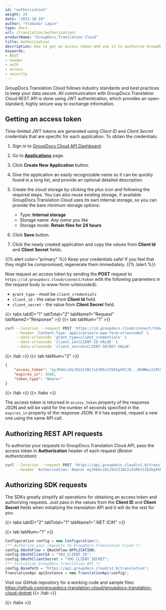 ```yaml
---
id: "authorization"
weight: 20
date: "2023-10-19"
author: "Vladimir Lapin"
type: docs
url: /translation/authorization/
productName: "GroupDocs.Translation Cloud"
title: Authorization
description: How to get an access token and use it to authorize GroupDocs.Translation Cloud API requests.
keywords:
- REST
- header
- auth
- access
- security
---
```


GroupDocs.Translation Cloud follows industry standards and best practices to keep your data secure. All communication with GroupDocs.Translation Cloud REST API is done using JWT authentication, which provides an open-standard, highly secure way to exchange information.

## Getting an access token

Time-limited JWT tokens are generated using _Client ID_ and _Client Secret_ credentials that are specific for each application. To obtain the credentials:

1. Sign in to [GroupDocs Cloud API Dashboard](https://dashboard.groupdocs.cloud/).
2. Go to [**Applications**](https://dashboard.groupdocs.cloud/applications) page.
3. Click **Create New Application** button.
4. Give the application an easily recognizable name so it can be quickly found in a long list, and provide an optional detailed description.
5. Create the cloud storage by clicking the _plus_ icon and following the required steps. You can also reuse existing storage, if available.   
   GroupDocs.Translation Cloud uses its own internal storage, so you can provide the bare minimum storage options:

    - Type: **Internal storage**
    - Storage name: _Any name you like_
    - Storage mode: **Retain files for 24 hours**

6. Click **Save** button.
7. Click the newly created application and copy the values from **Client Id** and **Client Secret** fields.

{{% alert color="primary" %}} 
Keep your credentials safe! If you feel that they might be compromised, regenerate them immediately.
{{% /alert %}}

Now request an access token by sending the **POST** request to `https://id.groupdocs.cloud/connect/token` with the following parameters in the request body (x-www-form-urlencoded):

- `grant_type` - must be `client_credentials`
- `client_id` - the value from **Client Id** field.
- `client_secret` - the value from **Client Secret** field.

{{< tabs tabID="1" tabTotal="2" tabName1="Request" tabName2="Response" >}}
{{< tab tabNum="1" >}}
```bash
curl --location --request POST 'https://id.groupdocs.cloud/connect/token' \
     --header 'Content-Type: application/x-www-form-urlencoded' \
     --data-urlencode 'grant_type=client_credentials' \
     --data-urlencode 'client_id=CLIENT-ID-VALUE' \
     --data-urlencode 'client_secret=CLIENT-SECRET-VALUE'
```
{{< /tab >}}
{{< tab tabNum="2" >}}
```json
{
	"access_token": "eyJhbGciOiJSUzI1NiIsInR5cCI6IkpXVCJ9...BUNNec2iRtStPW2Ywek4iJmYwMbWONQ",
	"expires_in": 3600,
	"token_type": "Bearer"
}
```
{{< /tab >}}
{{< /tabs >}}

The access token is returned in `access_token` property of the response JSON and will be valid for the number of seconds specified in the `expires_in` property of the response JSON. If it has expired, request a new one using the same API call.

## Authorizing REST API requests

To authorize your requests to GroupDocs.Translation Cloud API, pass the access token in **Authorization** header of each request (_Bearer authentication_):

```bash
curl --location --request POST 'https://api.groupdocs.cloud/v2.0/translation/text' \
     --header 'Authorization: Bearer eyJhbGciOiJSUzI1NiIsInR5cCI6IkpXVCJ9...J5xlBi7mQfuNMzxpjUGVCUOOuGEd6iuJCbMaGanlhA9g'
```

## Authorizing SDK requests

The SDKs greatly simplify all operations for obtaining an access token and authorizing requests. Just pass in the values from the **Client ID** and **Client Secret** fields when initializing the translation API and it will do the rest for you.

{{< tabs tabID="2" tabTotal="1" tabName1=".NET (C#)" >}}

{{< tab tabNum="1" >}}
```csharp
Configuration config = new Configuration();
/** Authorize your requests to GroupDocs.Translation Cloud */
config.OAuthFlow = OAuthFlow.APPLICATION;
config.OAuthClientId = "YOU_CLIENT_ID";
config.OAuthClientSecret = "YOU_CLIENT_SECRET";
/** Initialize GroupDocs.Translation API */
config.BasePath = "https://api.groupdocs.cloud/v2.0/translation";
TranslationApi apiInstance = new TranslationApi(config);
```

Visit our GitHub repository for a working code and sample files: https://github.com/groupdocs-translation-cloud/groupdocs-translation-cloud-dotnet
{{< /tab >}}

{{< /tabs >}}
